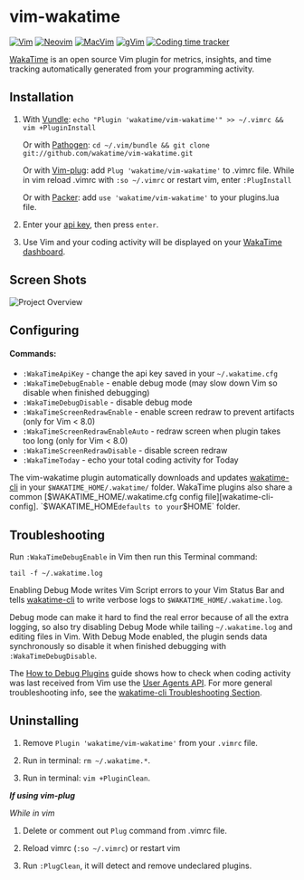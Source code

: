 # vim-wakatime

[![Vim](https://wakatime.com/static/img/Vim-supported-brightgreen.svg)](https://github.com/wakatime/vim-wakatime#installation)
[![Neovim](https://wakatime.com/static/img/Neovim-supported-brightgreen.svg)](https://github.com/wakatime/vim-wakatime#installation)
[![MacVim](https://wakatime.com/static/img/MacVim-supported-brightgreen.svg)](https://github.com/wakatime/vim-wakatime#installation)
[![gVim](https://wakatime.com/static/img/gVim-supported-brightgreen.svg)](https://github.com/wakatime/vim-wakatime#installation)
[![Coding time tracker](https://wakatime.com/badge/github/wakatime/vim-wakatime.svg)](https://wakatime.com/badge/github/wakatime/vim-wakatime)

[WakaTime][wakatime] is an open source Vim plugin for metrics, insights, and time tracking automatically generated from your programming activity.

## Installation

1. With [Vundle](https://github.com/gmarik/vundle): `echo "Plugin 'wakatime/vim-wakatime'" >> ~/.vimrc && vim +PluginInstall`

   Or with [Pathogen](https://github.com/tpope/vim-pathogen): `cd ~/.vim/bundle && git clone git://github.com/wakatime/vim-wakatime.git`

   Or with [Vim-plug](https://github.com/junegunn/vim-plug):  add `Plug 'wakatime/vim-wakatime'` to .vimrc file. While in vim reload .vimrc with `:so ~/.vimrc` or restart vim, enter
    `:PlugInstall`
    
   Or with [Packer](https://github.com/wbthomason/packer.nvim): add `use 'wakatime/vim-wakatime'` to your plugins.lua file.

2. Enter your [api key](https://wakatime.com/settings#apikey), then press `enter`.

3. Use Vim and your coding activity will be displayed on your [WakaTime dashboard](https://wakatime.com).


## Screen Shots

![Project Overview](https://wakatime.com/static/img/ScreenShots/Screen-Shot-2016-03-21.png)


## Configuring

#### Commands:

* `:WakaTimeApiKey` - change the api key saved in your `~/.wakatime.cfg`
* `:WakaTimeDebugEnable` - enable debug mode (may slow down Vim so disable when finished debugging)
* `:WakaTimeDebugDisable` - disable debug mode
* `:WakaTimeScreenRedrawEnable` - enable screen redraw to prevent artifacts (only for Vim < 8.0)
* `:WakaTimeScreenRedrawEnableAuto` - redraw screen when plugin takes too long (only for Vim < 8.0)
* `:WakaTimeScreenRedrawDisable` - disable screen redraw
* `:WakaTimeToday` - echo your total coding activity for Today

The vim-wakatime plugin automatically downloads and updates [wakatime-cli][wakatime-cli] in your `$WAKATIME_HOME/.wakatime/` folder.
WakaTime plugins also share a common [$WAKATIME_HOME/.wakatime.cfg config file][wakatime-cli-config].
`$WAKATIME_HOME` defaults to your `$HOME` folder.


## Troubleshooting

Run `:WakaTimeDebugEnable` in Vim then run this Terminal command:

`tail -f ~/.wakatime.log`

Enabling Debug Mode writes Vim Script errors to your Vim Status Bar and tells [wakatime-cli][wakatime-cli] to write verbose logs to `$WAKATIME_HOME/.wakatime.log`.

Debug mode can make it hard to find the real error because of all the extra logging, so also try disabling Debug Mode while tailing `~/.wakatime.log` and editing files in Vim.
With Debug Mode enabled, the plugin sends data synchronously so disable it when finished debugging with `:WakaTimeDebugDisable`.

The [How to Debug Plugins][how to debug] guide shows how to check when coding activity was last received from Vim use the [User Agents API][user agents api].
For more general troubleshooting info, see the [wakatime-cli Troubleshooting Section][wakatime-cli-help].


## Uninstalling

1. Remove `Plugin 'wakatime/vim-wakatime'` from your `.vimrc` file.

2. Run in terminal: `rm ~/.wakatime.*`.

3. Run in terminal: `vim +PluginClean`.

**_If using vim-plug_**

_While in vim_

1. Delete or comment out `Plug` command from .vimrc file.

2. Reload vimrc (`:so ~/.vimrc`) or restart vim

3. Run `:PlugClean`, it will detect and remove undeclared plugins.

[wakatime]: https://wakatime.com/vim
[wakatime-cli]: https://github.com/wakatime/wakatime-cli
[wakatime-cli-config]: https://github.com/wakatime/wakatime-cli/blob/develop/USAGE.md#ini-config-file
[wakatime-cli-help]: https://github.com/wakatime/wakatime#troubleshooting
[how to debug]: https://wakatime.com/faq#debug-plugins
[user agents api]: https://wakatime.com/developers#user_agents
